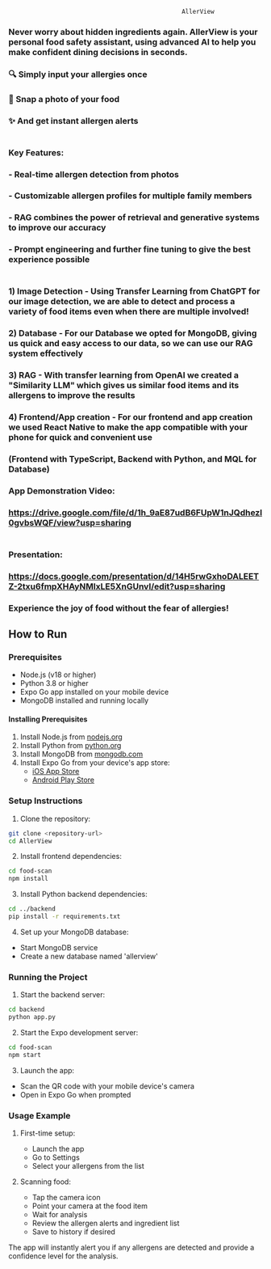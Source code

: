                                                     AllerView

### Never worry about hidden ingredients again. AllerView is your personal food safety assistant, using advanced AI to help you make confident dining decisions in seconds.<br/>

### 🔍 Simply input your allergies once

### 📸 Snap a photo of your food

### ✨ And get instant allergen alerts<br/><br/>

### Key Features:

### - Real-time allergen detection from photos

### - Customizable allergen profiles for multiple family members

### - RAG combines the power of retrieval and generative systems to improve our accuracy

### - Prompt engineering and further fine tuning to give the best experience possible<br/><br/>

### 1) Image Detection - Using Transfer Learning from ChatGPT for our image detection, we are able to detect and process a variety of food items even when there are multiple involved!

### 2) Database - For our Database we opted for MongoDB, giving us quick and easy access to our data, so we can use our RAG system effectively

### 3) RAG - With transfer learning from OpenAI we created a "Similarity LLM" which gives us similar food items and its allergens to improve the results

### 4) Frontend/App creation - For our frontend and app creation we used React Native to make the app compatible with your phone for quick and convenient use

### (Frontend with TypeScript, Backend with Python, and MQL for Database)

### App Demonstration Video:

### https://drive.google.com/file/d/1h_9aE87udB6FUpW1nJQdhezl0gvbsWQF/view?usp=sharing<br/><br/>

### Presentation:

### https://docs.google.com/presentation/d/14H5rwGxhoDALEETZ-2txu6fmpXHAyNMIxLE5XnGUnvI/edit?usp=sharing

### Experience the joy of food without the fear of allergies!

## How to Run

### Prerequisites

- Node.js (v18 or higher)
- Python 3.8 or higher
- Expo Go app installed on your mobile device
- MongoDB installed and running locally

#### Installing Prerequisites

1. Install Node.js from [nodejs.org](https://nodejs.org/)
2. Install Python from [python.org](https://python.org)
3. Install MongoDB from [mongodb.com](https://www.mongodb.com/try/download/community)
4. Install Expo Go from your device's app store:
   - [iOS App Store](https://apps.apple.com/app/apple-store/id982107779)
   - [Android Play Store](https://play.google.com/store/apps/details?id=host.exp.exponent)

### Setup Instructions

1. Clone the repository:

```bash
git clone <repository-url>
cd AllerView
```

2. Install frontend dependencies:

```bash
cd food-scan
npm install
```

3. Install Python backend dependencies:

```bash
cd ../backend
pip install -r requirements.txt
```

4. Set up your MongoDB database:

- Start MongoDB service
- Create a new database named 'allerview'

### Running the Project

1. Start the backend server:

```bash
cd backend
python app.py
```

2. Start the Expo development server:

```bash
cd food-scan
npm start
```

3. Launch the app:

- Scan the QR code with your mobile device's camera
- Open in Expo Go when prompted

### Usage Example

1. First-time setup:

   - Launch the app
   - Go to Settings
   - Select your allergens from the list

2. Scanning food:
   - Tap the camera icon
   - Point your camera at the food item
   - Wait for analysis
   - Review the allergen alerts and ingredient list
   - Save to history if desired

The app will instantly alert you if any allergens are detected and provide a confidence level for the analysis.
